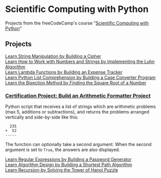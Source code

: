 # Scientific Computing with Python
Projects from the freeCodeCamp's course "[Scientific Computing with Python](https://www.freecodecamp.org/learn/scientific-computing-with-python/)"

## Projects
[Learn String Manipulation by Building a Cipher](https://github.com/giuseppedebiase/Scientific_Computing_with_Python/blob/main/Projects/1_vigenere.py)  
[Learn How to Work with Numbers and Strings by Implementing the Luhn Algorithm](https://github.com/giuseppedebiase/Scientific_Computing_with_Python/blob/main/Projects/2_luhn.py)  
[Learn Lambda Functions by Building an Expense Tracker](https://github.com/giuseppedebiase/Scientific_Computing_with_Python/blob/main/Projects/3_expense_tracker.py)  
[Learn Python List Comprehension by Building a Case Converter Program](https://github.com/giuseppedebiase/Scientific_Computing_with_Python/blob/main/Projects/4_case_converter.py)  
[Learn the Bisection Method by Finding the Square Root of a Number](https://github.com/giuseppedebiase/Scientific_Computing_with_Python/blob/main/Projects/5_square_root.py)

### [Certification Project: Build an Arithmetic Formatter Project](https://github.com/giuseppedebiase/Scientific_Computing_with_Python/blob/main/Projects/6_cert_arithmetic%20formatter.py)
Python script that receives a list of strings which are arithmetic problems (max 5, additions or subtractions), and returns the problems arranged vertically and side-by-side like this:
```
  235
+  52
-----
```
The function can optionally take a second argument. When the second argument is set to `True`, the answers are also displayed.

[Learn Regular Expressions by Building a Password Generator](https://github.com/giuseppedebiase/Scientific_Computing_with_Python/blob/main/Projects/7_password_generator.py)  
[Learn Algorithm Design by Building a Shortest Path Algorithm](https://github.com/giuseppedebiase/Scientific_Computing_with_Python/blob/main/Projects/8_shortest_path.py)  
[Learn Recursion-by Solving the Tower of Hanoi Puzzle](https://github.com/giuseppedebiase/Scientific_Computing_with_Python/blob/main/Projects/9_recursive_hanoi.py)
